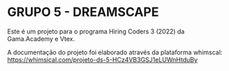 # GRUPO 5 - DREAMSCAPE 

Este é um projeto para o programa Hiring Coders 3 (2022) da Gama.Academy e Vtex.

A documentação do projeto foi elaborado através da plataforma whimscal: https://whimsical.com/projeto-ds-5-HCz4VB3GSJ1eLUWnHtduBy

